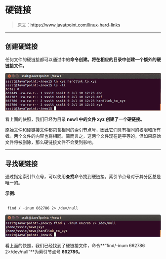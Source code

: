 # 硬链接

> 原文：<https://www.javatpoint.com/linux-hard-links>

* * *

## 创建硬链接

任何文件的硬链接都可以通过中的**命令创建。将在相应的目录中创建一个额外的硬链接文件。**

![Linux Hard Links1](img/02775773191402e61e29ab2ca13ace44.png)

看上面的快照，我们已经为目录 **new1 中的文件 **xyz** 创建了一个硬链接。**

原始文件和硬链接文件都包含相同的索引节点号，因此它们具有相同的权限和所有者。两个文件的内容也将相同。简而言之，这两个文件现在是平等的，但如果原始文件将被删除，那么硬链接文件不会受到影响。

* * *

## 寻找硬链接

通过指定索引节点号，可以使用**查找**命令找到硬链接。索引节点号对于其分区总是唯一的。

**示例:**

```

 find / -inum 662786 2> /dev/null

```

![Linux Hard Links2](img/6d46e52fee2d8a943954645f66892e0d.png)

看上面的快照，我们已经找到了硬链接文件，命令**“find/-inum 662786 2>/dev/null”**为索引节点号 **662786。**